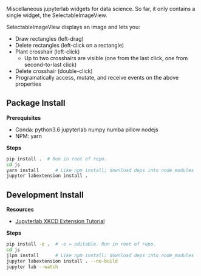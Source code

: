 Miscellaneous jupyterlab widgets for data science. So far, it only contains a single widget, the SelectableImageView.

SelectableImageView displays an image and lets you:

* Draw rectangles (left-drag)
* Delete rectangles (left-click on a rectangle)
* Plant crosshair (left-click)
    * Up to two crosshairs are visible (one from the last click, one from second-to-last click)
* Delete crosshair (double-click)
* Programatically access, mutate, and receive events on the above properties 

Package Install
---------------

**Prerequisites**

* Conda: python3.6 jupyterlab numpy numba pillow nodejs
* NPM: yarn

**Steps**

```bash
pip install .  # Run in root of repo.
cd js
yarn install      # Like npm install; download deps into node_modules
jupyter labextension install .
```


Development Install
-------------------

**Resources**

* [Jupyterlab XKCD Extension Tutorial](https://jupyterlab.readthedocs.io/en/stable/developer/xkcd_extension_tutorial.html)

**Steps**

```bash
pip install -e .  # -e = editable. Run in root of repo.
cd js
jlpm install      # Like npm install; download deps into node_modules
jupyter labextension install . --no-build
jupyter lab --watch
```